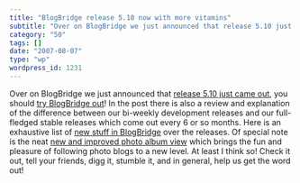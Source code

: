 ```yaml
---
title: "BlogBridge release 5.10 now with more vitamins"
subtitle: "Over on BlogBridge we just announced that release 5.10 just came out"
category: "50"
tags: []
date: "2007-08-07"
type: "wp"
wordpress_id: 1231
---
```

Over on BlogBridge we just announced that [release 5.10 just came out](http://www.blogbridge.com/2007/08/06/blogbridge-510-announced/), you should [try BlogBridge out](http://www.blogbridge.com/downloads/blogbridge/)! In the post there is also a review and explanation of the difference between our bi-weekly development releases and our full-fledged stable releases which come out every 6 or so months. Here is an exhaustive list of [new stuff in BlogBridge](http://www.blogbridge.com/category/history-of-changes/) over the releases.
Of special note is the neat [new and improved photo album view](http://www.blogbridge.com/2007/08/03/blogbridge-photo-album-view-even-cooler/) which brings the fun and pleasure of following photo blogs to a new level. At least I think so! Check it out, tell your friends, digg it, stumble it, and in general, help us get the word out!